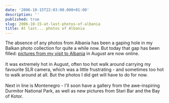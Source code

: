```yaml
---
date: '2006-10-15T22:03:00.000+01:00'
description: ''
published: true
slug: 2006-10-15-at-last-photos-of-albania
title: At last... photos of Albania
---
```


The absence of any photos from Albania has been a gaping hole in my Balkan photo collection for quite a while now. But today that gap has been filled: <a href="http://www.pbase.com/alangrant/albania">pictures from my visit to Albania</a> in August are now online.<br /><br />It was extremely hot in August, often too hot walk around carrying my favourite SLR camera, which was a little frustrating - and sometimes too hot to walk around at all. But the photos I did get will have to do for now.<br /><br />Next in line is Montenegro - I'll soon have a gallery from the awe-inspiring Durmitor National Park, as well as new pictures from Stari Bar and the Bay of Kotor.